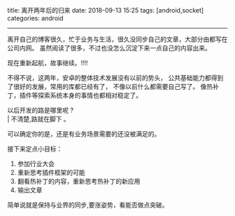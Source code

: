 title: 离开两年后的归来
date: 2018-09-13 15:25
tags: [android,socket]
categories: android

------


离开自己的博客很久，忙于业务与生活，很久没同步自己的文章，大部分由都写在公司内网。
虽然阅读了很多，不过也没怎么沉淀下来一点自己的内容出来。

现在重新起航，故事继续。!!!!

不得不说，这两年，安卓的整体技术发展没有以前的势头，
公共基础能力都得到了很好的发展，常用的库都已经有了，
不像以前什么都需要自己写了。
像热补丁，插件等探索系统本身的事情也都相对稳定了。

以后开发的路是哪里呢 ?  
|  不清楚,路就在脚下 。

可以确定你的是，还是有业务场景需要的还没被满足的。

接下来定点小目标：
1. 参加行业大会
2.  重新思考插件框架的可能
3.  翻看热补丁的内容，重新思考热补丁的新应用
4.  输出文章

简单说就是保持与业界的同步,要涨姿势，看能否做点突破。
 
